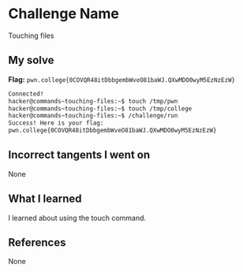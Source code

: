 # Challenge Name
Touching files

## My solve
**Flag:** `pwn.college{0COVQR48itDbbgembWveO81baWJ.QXwMDO0wyM5EzNzEzW}`

```bash
Connected!
hacker@commands~touching-files:~$ touch /tmp/pwn
hacker@commands~touching-files:~$ touch /tmp/college
hacker@commands~touching-files:~$ /challenge/run
Success! Here is your flag:
pwn.college{0COVQR48itDbbgembWveO81baWJ.QXwMDO0wyM5EzNzEzW}
```
## Incorrect tangents I went on
None

## What I learned
I learned about using the touch command.

## References 
None

